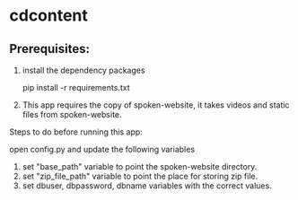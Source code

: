 # cdcontent

Prerequisites:
--------------

1. install the dependency packages

    pip install -r requirements.txt

2. This app requires the copy of spoken-website, it takes videos and static files from spoken-website.


Steps to do before running this app:

open config.py and update the following variables
  1. set "base_path" variable to point the spoken-website directory.
  2. set "zip_file_path" variable to point the place for storing zip file.
  3. set dbuser, dbpassword, dbname variables with the correct values.
